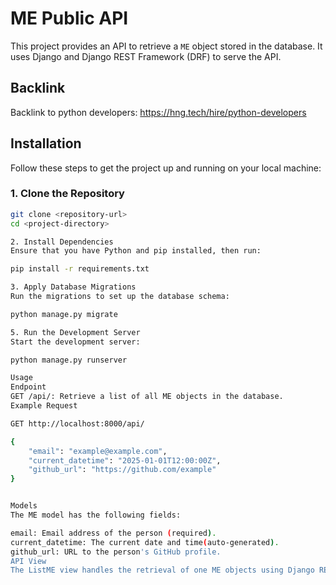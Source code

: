 # ME Public API

This project provides an API to retrieve a `ME` object stored in the database. It uses Django and Django REST Framework (DRF) to serve the API.

## Backlink

Backlink to python developers: https://hng.tech/hire/python-developers

## Installation

Follow these steps to get the project up and running on your local machine:

### 1. Clone the Repository

```bash
git clone <repository-url>
cd <project-directory>

2. Install Dependencies
Ensure that you have Python and pip installed, then run:

pip install -r requirements.txt

3. Apply Database Migrations
Run the migrations to set up the database schema:

python manage.py migrate

5. Run the Development Server
Start the development server:

python manage.py runserver

Usage
Endpoint
GET /api/: Retrieve a list of all ME objects in the database.
Example Request

GET http://localhost:8000/api/

{
    "email": "example@example.com",
    "current_datetime": "2025-01-01T12:00:00Z",
    "github_url": "https://github.com/example"
}


Models
The ME model has the following fields:

email: Email address of the person (required).
current_datetime: The current date and time(auto-generated).
github_url: URL to the person's GitHub profile.
API View
The ListME view handles the retrieval of one ME objects using Django REST Framework's RetrieveAPIView.

